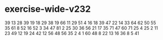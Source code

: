 # exercise-wide-v232
39
13
28
39
19
18
29
38
19
66
11
29
51
4
16
18
39
47
22
14
33
64
62
50
55
35
61
8
52
16
52
3
34
47
81
2
25
30
36
56
21
17
35
71
47
60
71
25
4
25
2
11
23
49
12
19
24
42
12
56
48
56
35
2
4
1
60
48
8
22
13
16
36
8
5
41
